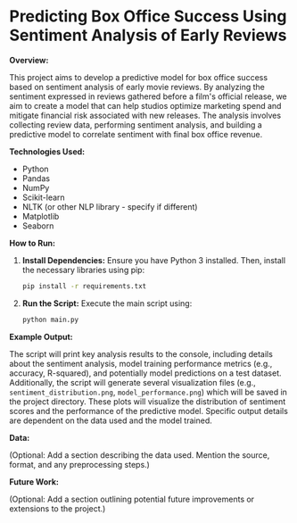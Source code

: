 # Predicting Box Office Success Using Sentiment Analysis of Early Reviews

**Overview:**

This project aims to develop a predictive model for box office success based on sentiment analysis of early movie reviews.  By analyzing the sentiment expressed in reviews gathered before a film's official release, we aim to create a model that can help studios optimize marketing spend and mitigate financial risk associated with new releases. The analysis involves collecting review data, performing sentiment analysis, and building a predictive model to correlate sentiment with final box office revenue.

**Technologies Used:**

* Python
* Pandas
* NumPy
* Scikit-learn
* NLTK (or other NLP library - specify if different)
* Matplotlib
* Seaborn


**How to Run:**

1. **Install Dependencies:**  Ensure you have Python 3 installed.  Then, install the necessary libraries using pip:

   ```bash
   pip install -r requirements.txt
   ```

2. **Run the Script:** Execute the main script using:

   ```bash
   python main.py
   ```

**Example Output:**

The script will print key analysis results to the console, including details about the sentiment analysis, model training performance metrics (e.g., accuracy, R-squared), and potentially model predictions on a test dataset. Additionally, the script will generate several visualization files (e.g., `sentiment_distribution.png`, `model_performance.png`) which will be saved in the project directory. These plots will visualize the distribution of sentiment scores and the performance of the predictive model.  Specific output details are dependent on the data used and the model trained.

**Data:**

(Optional: Add a section describing the data used.  Mention the source, format, and any preprocessing steps.)

**Future Work:**

(Optional: Add a section outlining potential future improvements or extensions to the project.)